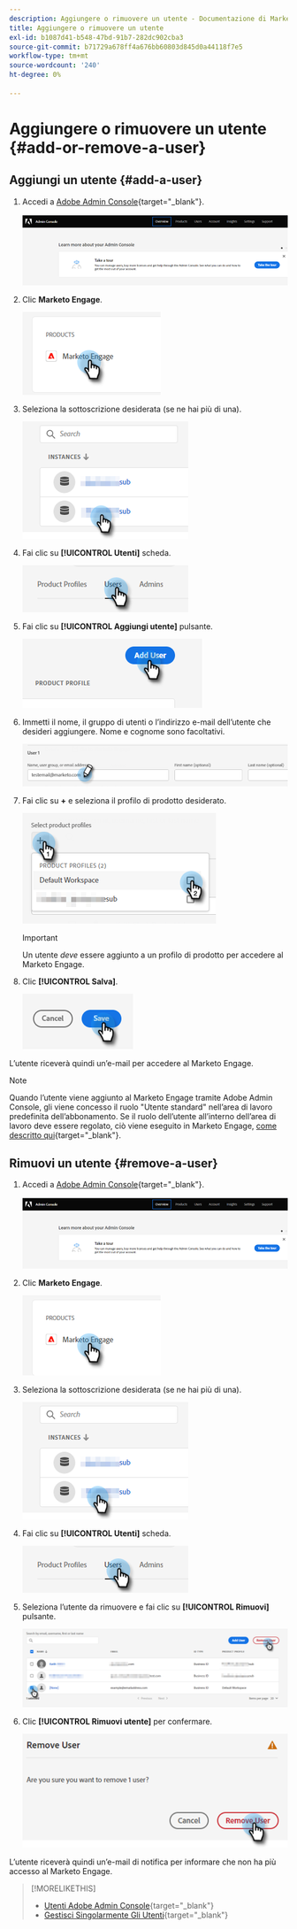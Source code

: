 ```yaml
---
description: Aggiungere o rimuovere un utente - Documentazione di Marketo - Documentazione del prodotto
title: Aggiungere o rimuovere un utente
exl-id: b1087d41-b548-47bd-91b7-282dc902cba3
source-git-commit: b71729a678ff4a676bb60803d845d0a44118f7e5
workflow-type: tm+mt
source-wordcount: '240'
ht-degree: 0%

---
```


# Aggiungere o rimuovere un utente {#add-or-remove-a-user}

## Aggiungi un utente {#add-a-user}

1. Accedi a [Adobe Admin Console](https://adminconsole.adobe.com/){target="_blank"}.

   ![](assets/add-or-remove-a-user-1.png)

1. Clic **Marketo Engage**.

   ![](assets/add-or-remove-a-user-2.png)

1. Seleziona la sottoscrizione desiderata (se ne hai più di una).

   ![](assets/add-or-remove-a-user-3.png)

1. Fai clic su **[!UICONTROL Utenti]** scheda.

   ![](assets/add-or-remove-a-user-4.png)

1. Fai clic su **[!UICONTROL Aggiungi utente]** pulsante.

   ![](assets/add-or-remove-a-user-5.png)

1. Immetti il nome, il gruppo di utenti o l’indirizzo e-mail dell’utente che desideri aggiungere. Nome e cognome sono facoltativi.

   ![](assets/add-or-remove-a-user-6.png)

1. Fai clic su **+** e seleziona il profilo di prodotto desiderato.

   ![](assets/add-or-remove-a-user-7.png)

   >[!IMPORTANT]
   >
   >Un utente _deve_ essere aggiunto a un profilo di prodotto per accedere al Marketo Engage.

1. Clic **[!UICONTROL Salva]**.

   ![](assets/add-or-remove-a-user-8.png)

L’utente riceverà quindi un’e-mail per accedere al Marketo Engage.

>[!NOTE]
>
>Quando l’utente viene aggiunto al Marketo Engage tramite Adobe Admin Console, gli viene concesso il ruolo &quot;Utente standard&quot; nell’area di lavoro predefinita dell’abbonamento. Se il ruolo dell’utente all’interno dell’area di lavoro deve essere regolato, ciò viene eseguito in Marketo Engage, [come descritto qui](/help/marketo/product-docs/administration/users-and-roles/managing-user-roles-and-permissions.md){target="_blank"}.

## Rimuovi un utente {#remove-a-user}

1. Accedi a [Adobe Admin Console](https://adminconsole.adobe.com/){target="_blank"}.

   ![](assets/add-or-remove-a-user-9.png)

1. Clic **Marketo Engage**.

   ![](assets/add-or-remove-a-user-10.png)

1. Seleziona la sottoscrizione desiderata (se ne hai più di una).

   ![](assets/add-or-remove-a-user-11.png)

1. Fai clic su **[!UICONTROL Utenti]** scheda.

   ![](assets/add-or-remove-a-user-12.png)

1. Seleziona l’utente da rimuovere e fai clic su **[!UICONTROL Rimuovi]** pulsante.

   ![](assets/add-or-remove-a-user-13.png)

1. Clic **[!UICONTROL Rimuovi utente]** per confermare.

   ![](assets/add-or-remove-a-user-14.png)

L’utente riceverà quindi un’e-mail di notifica per informare che non ha più accesso al Marketo Engage.

>[!MORELIKETHIS]
>
>* [Utenti Adobe Admin Console](https://helpx.adobe.com/enterprise/using/users.html){target="_blank"}
>* [Gestisci Singolarmente Gli Utenti](https://helpx.adobe.com/enterprise/using/manage-users-individually.html){target="_blank"}
